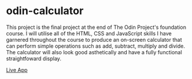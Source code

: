 # odin-calculator

This project is the final project at the end of The Odin Project's foundation course. I will utilise all of the HTML, CSS and JavaScript skills I have garnered throughout the course to produce an on-screen calculator that can perform simple operations such as add, subtract, multiply and divide. The calculator will also look good asthetically and have a fully functional straightfoward display.

[Live App](https://brinlewis.github.io/odin-calculator/)
